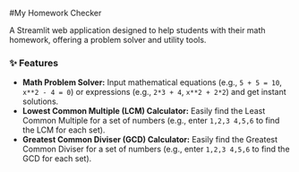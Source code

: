#My Homework Checker

A Streamlit web application designed to help students with their math homework, offering a problem solver and utility tools.

### ✨ Features

* **Math Problem Solver:** Input mathematical equations (e.g., `5 + 5 = 10`, `x**2 - 4 = 0`) or expressions (e.g., `2*3 + 4`, `x**2 + 2*2`) and get instant solutions.
* **Lowest Common Multiple (LCM) Calculator:** Easily find the Least Common Multiple for a set of numbers (e.g., enter `1,2,3 4,5,6` to find the LCM for each set).
* **Greatest Common Diviser (GCD) Calculator:** Easily find the Greatest Common Diviser for a set of numbers (e.g., enter `1,2,3 4,5,6` to find the GCD for each set).
